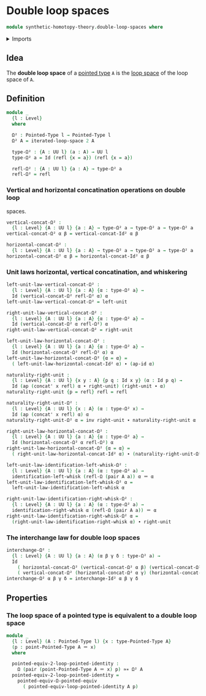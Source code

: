 # Double loop spaces

```agda
module synthetic-homotopy-theory.double-loop-spaces where
```

<details><summary>Imports</summary>

```agda
open import foundation.action-on-identifications-functions
open import foundation.dependent-pair-types
open import foundation.identity-types
open import foundation.interchange-law
open import foundation.path-algebra
open import foundation.universe-levels

open import structured-types.pointed-equivalences
open import structured-types.pointed-types

open import synthetic-homotopy-theory.functoriality-loop-spaces
open import synthetic-homotopy-theory.iterated-loop-spaces
open import synthetic-homotopy-theory.loop-spaces
```

</details>

## Idea

The **double loop space** of a [pointed type](structured-types.pointed-types.md)
`A` is the [loop space](synthetic-homotopy-theory.loop-spaces.md) of the loop
space of `A`.

## Definition

```agda
module _
  {l : Level}
  where

  Ω² : Pointed-Type l → Pointed-Type l
  Ω² A = iterated-loop-space 2 A

  type-Ω² : {A : UU l} (a : A) → UU l
  type-Ω² a = Id (refl {x = a}) (refl {x = a})

  refl-Ω² : {A : UU l} {a : A} → type-Ω² a
  refl-Ω² = refl
```

### Vertical and horizontal concatination operations on double loop

spaces.

```agda
vertical-concat-Ω² :
  {l : Level} {A : UU l} {a : A} → type-Ω² a → type-Ω² a → type-Ω² a
vertical-concat-Ω² α β = vertical-concat-Id² α β

horizontal-concat-Ω² :
  {l : Level} {A : UU l} {a : A} → type-Ω² a → type-Ω² a → type-Ω² a
horizontal-concat-Ω² α β = horizontal-concat-Id² α β
```

### Unit laws horizontal, vertical concatination, and whiskering

```agda
left-unit-law-vertical-concat-Ω² :
  {l : Level} {A : UU l} {a : A} {α : type-Ω² a} →
  Id (vertical-concat-Ω² refl-Ω² α) α
left-unit-law-vertical-concat-Ω² = left-unit

right-unit-law-vertical-concat-Ω² :
  {l : Level} {A : UU l} {a : A} {α : type-Ω² a} →
  Id (vertical-concat-Ω² α refl-Ω²) α
right-unit-law-vertical-concat-Ω² = right-unit

left-unit-law-horizontal-concat-Ω² :
  {l : Level} {A : UU l} {a : A} {α : type-Ω² a} →
  Id (horizontal-concat-Ω² refl-Ω² α) α
left-unit-law-horizontal-concat-Ω² {α = α} =
  ( left-unit-law-horizontal-concat-Id² α) ∙ (ap-id α)

naturality-right-unit :
  {l : Level} {A : UU l} {x y : A} {p q : Id x y} (α : Id p q) →
  Id (ap (concat' x refl) α ∙ right-unit) (right-unit ∙ α)
naturality-right-unit {p = refl} refl = refl

naturality-right-unit-Ω² :
  {l : Level} {A : UU l} {x : A} (α : type-Ω² x) →
  Id (ap (concat' x refl) α) α
naturality-right-unit-Ω² α = inv right-unit ∙ naturality-right-unit α

right-unit-law-horizontal-concat-Ω² :
  {l : Level} {A : UU l} {a : A} {α : type-Ω² a} →
  Id (horizontal-concat-Ω² α refl-Ω²) α
right-unit-law-horizontal-concat-Ω² {α = α} =
  ( right-unit-law-horizontal-concat-Id² α) ∙ (naturality-right-unit-Ω² α)

left-unit-law-identification-left-whisk-Ω² :
  {l : Level} {A : UU l} {a : A} (α : type-Ω² a) →
  identification-left-whisk (refl-Ω (pair A a)) α ＝ α
left-unit-law-identification-left-whisk-Ω² α =
  left-unit-law-identification-left-whisk α

right-unit-law-identification-right-whisk-Ω² :
  {l : Level} {A : UU l} {a : A} (α : type-Ω² a) →
  identification-right-whisk α (refl-Ω (pair A a)) ＝ α
right-unit-law-identification-right-whisk-Ω² α =
  (right-unit-law-identification-right-whisk α) ∙ right-unit
```

### The interchange law for double loop spaces

```agda
interchange-Ω² :
  {l : Level} {A : UU l} {a : A} (α β γ δ : type-Ω² a) →
  Id
    ( horizontal-concat-Ω² (vertical-concat-Ω² α β) (vertical-concat-Ω² γ δ))
    ( vertical-concat-Ω² (horizontal-concat-Ω² α γ) (horizontal-concat-Ω² β δ))
interchange-Ω² α β γ δ = interchange-Id² α β γ δ
```

## Properties

### The loop space of a pointed type is equivalent to a double loop space

```agda
module _
  {l : Level} (A : Pointed-Type l) {x : type-Pointed-Type A}
  (p : point-Pointed-Type A ＝ x)
  where

  pointed-equiv-2-loop-pointed-identity :
    Ω (pair (point-Pointed-Type A ＝ x) p) ≃∗ Ω² A
  pointed-equiv-2-loop-pointed-identity =
    pointed-equiv-Ω-pointed-equiv
      ( pointed-equiv-loop-pointed-identity A p)
```
